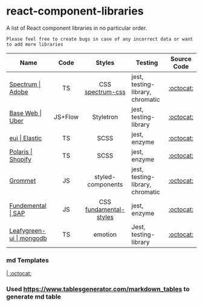 # react-component-libraries

A list of React component libraries in no particular order.

`Please feel free to create bugs in case of any incorrect data or want to add more libraries`

| Name                                                             |   Code  |                                Styles                                | Testing                           |                      Source Code                      |
|------------------------------------------------------------------|:-------:|:--------------------------------------------------------------------:|-----------------------------------|:-----------------------------------------------------:|
| [Spectrum \| Adobe](https://spectrum.adobe.com)                  |    TS   |      CSS [ spectrum-css ](https://github.com/adobe/spectrum-css)     | jest, testing-library,  chromatic |  [:octocat:](https://github.com/adobe/react-spectrum) |
| [Base Web \| Uber](https://baseweb.design/)                      | JS+Flow |                               Styletron                              | jest, testing-library             |      [:octocat:](https://github.com/uber/baseweb)     |
| [eui \| Elastic](https://elastic.github.io/eui/#/)               |    TS   |                                 SCSS                                 | jest, enzyme                      |      [:octocat:](https://github.com/elastic/eui)      |
| [Polaris \| Shopify](https://polaris.shopify.com/)               |    TS   |                                 SCSS                                 | jest, enzyme                      | [:octocat:](https://github.com/Shopify/polaris-react) |
| [Grommet ](https://v2.grommet.io/)                               |    JS   |                           styled-components                          | jest, testing-library, chromatic  |    [:octocat:](https://github.com/grommet/grommet)    |
| [ Fundemental \| SAP ](https://sap.github.io/fundamental-react/) |    JS   | CSS [fundamental-styles ](https://github.com/SAP/fundamental-styles) | jest, enzyme                      | [:octocat:](https://github.com/SAP/fundamental-react) |
| [ Leafygreen-ui \| mongodb ](https://www.mongodb.design/)        |    TS   |                                emotion                               | Jest, testing-library             | [:octocat:](https://github.com/mongodb/leafygreen-ui) |

### md Templates
[ \| ]()
[:octocat:]()





### Used https://www.tablesgenerator.com/markdown_tables to generate md table









